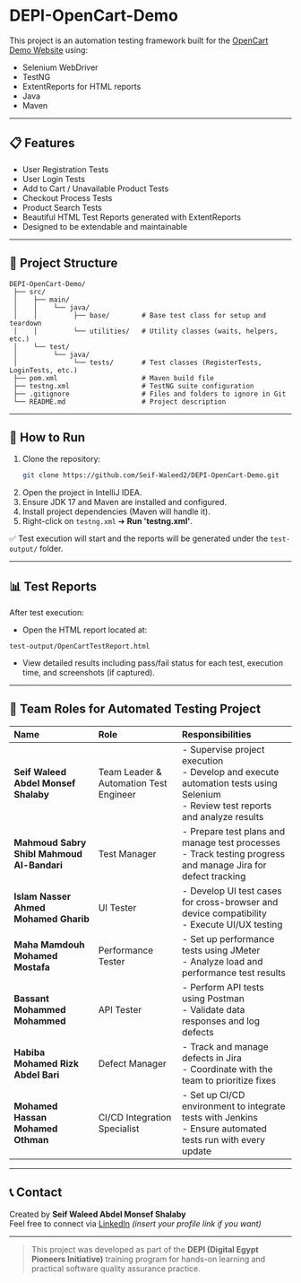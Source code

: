
# DEPI-OpenCart-Demo

This project is an automation testing framework built for the [OpenCart Demo Website](https://demo.opencart.com/) using:

- Selenium WebDriver
- TestNG
- ExtentReports for HTML reports
- Java
- Maven

---

## 📋 Features

- User Registration Tests
- User Login Tests
- Add to Cart / Unavailable Product Tests
- Checkout Process Tests
- Product Search Tests
- Beautiful HTML Test Reports generated with ExtentReports
- Designed to be extendable and maintainable

---

## 📂 Project Structure

```
DEPI-OpenCart-Demo/
 ├── src/
 │    ├── main/
 │    │    └── java/
 │    │         ├── base/        # Base test class for setup and teardown
 │    │         └── utilities/   # Utility classes (waits, helpers, etc.)
 │    └── test/
 │         └── java/
 │              └── tests/       # Test classes (RegisterTests, LoginTests, etc.)
 ├── pom.xml                     # Maven build file
 ├── testng.xml                  # TestNG suite configuration
 ├── .gitignore                  # Files and folders to ignore in Git
 └── README.md                   # Project description
```

---

## 🚀 How to Run

1. Clone the repository:
   ```bash
   git clone https://github.com/Seif-Waleed2/DEPI-OpenCart-Demo.git
   ```
2. Open the project in IntelliJ IDEA.
3. Ensure JDK 17 and Maven are installed and configured.
4. Install project dependencies (Maven will handle it).
5. Right-click on `testng.xml` ➔ **Run 'testng.xml'**.

✅ Test execution will start and the reports will be generated under the `test-output/` folder.

---

## 📊 Test Reports

After test execution:

- Open the HTML report located at:

```
test-output/OpenCartTestReport.html
```

- View detailed results including pass/fail status for each test, execution time, and screenshots (if captured).

---

## 👥 Team Roles for Automated Testing Project

| Name | Role | Responsibilities |
|:---|:---|:---|
| **Seif Waleed Abdel Monsef Shalaby** | Team Leader & Automation Test Engineer | - Supervise project execution<br>- Develop and execute automation tests using Selenium<br>- Review test reports and analyze results |
| **Mahmoud Sabry Shibl Mahmoud Al-Bandari** | Test Manager | - Prepare test plans and manage test processes<br>- Track testing progress and manage Jira for defect tracking |
| **Islam Nasser Ahmed Mohamed Gharib** | UI Tester | - Develop UI test cases for cross-browser and device compatibility<br>- Execute UI/UX testing |
| **Maha Mamdouh Mohamed Mostafa** | Performance Tester | - Set up performance tests using JMeter<br>- Analyze load and performance test results |
| **Bassant Mohammed Mohammed** | API Tester | - Perform API tests using Postman<br>- Validate data responses and log defects |
| **Habiba Mohamed Rizk Abdel Bari** | Defect Manager | - Track and manage defects in Jira<br>- Coordinate with the team to prioritize fixes |
| **Mohamed Hassan Mohamed Othman** | CI/CD Integration Specialist | - Set up CI/CD environment to integrate tests with Jenkins<br>- Ensure automated tests run with every update |

---

## 📞 Contact

Created by **Seif Waleed Abdel Monsef Shalaby**  
Feel free to connect via [LinkedIn](https://www.linkedin.com/) *(insert your profile link if you want)*

---

> This project was developed as part of the **DEPI (Digital Egypt Pioneers Initiative)** training program for hands-on learning and practical software quality assurance practice.
